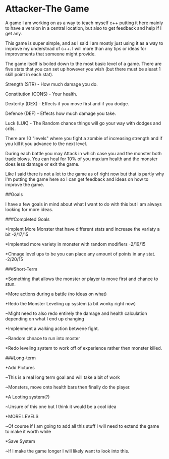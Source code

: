 # Attacker-The Game
A game I am working on as a way to teach myself c++ putting it here mainly to have a version in a central location, but also to get feedback and help if I get any.

This game is super simple, and as I said I am mostly just using it as a way to improve my understnad of c++. I will more than any tips or ideas for improvements that someone might provide.

The game itself is boiled down to the most basic level of a game. There are five stats that you can set up however you wish (but there must be aleast 1 skill point in each stat).

Strength (STR) - How much damage you do.

Constitution (CONS) - Your health.

Dexterity (DEX) - Effects if you move first and if you dodge.

Defence (DEF) - Effects how much damage you take.

Luck (LUK) - The Random chance things will go your way with dodges and crits.



There are 10 "levels" where you fight a zombie of increasing strength and if you kill it you advance to the next level.

During each battle you may Attack in which case you and the monster both trade blows. You can heal for 10% of you maxium health and the monster does less damage or exit the game.

Like I said there is not a lot to the game as of right now but that is partly why I'm putting the game here so I can get feedback and ideas on how to improve the game.

##Goals

I have a few goals in mind about what I want to do with this but I am always looking for more ideas.

###Completed Goals

*Implent More Monster that have different stats and increase the variaty a bit -2/17/15

*Implented more variety in monster with random modifiers -2/19/15

*Chnage level ups to be you can place any amount of points in any stat. -2/20/15

###Short-Term

*Something that allows the monster or player to move first and chance to stun.

*More actions during a battle (no ideas on what)

*Redo the Monster Leveling up system (a bit wonky right now)

  ~Might need to also redo entirely the damage and health calculation depending on what I end up changing
  
*Implenment a walking action betwene fight.

  ~Random chnace to run into moster

*Redo leveling system to work off of experience rather then monster killed.

###Long-term

*Add Pictures 

  ~This is a real long term goal and will take a bit of work
  
  ~Monsters, move onto health bars then finally do the player.

*A Looting system(?) 

  ~Unsure of this one but I think it would be a cool idea
  
*MORE LEVELS

  ~Of course if I am going to add all this stuff I will need to extend the game to make it worth while
  
*Save System

  ~If I make the game longer I will likely want to look into this.
